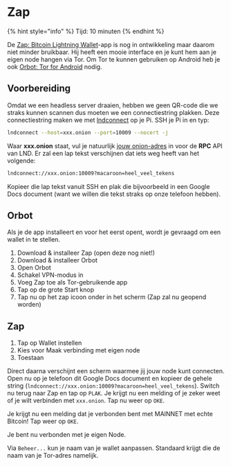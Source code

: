 # Zap

{% hint style="info" %}
Tijd: 10 minuten
{% endhint %}

De [Zap: Bitcoin Lightning Wallet](https://play.google.com/store/apps/details?id=zapsolutions.zap)-app is nog in ontwikkeling maar daarom niet minder bruikbaar. Hij heeft een mooie interface en je kunt hem aan je eigen node hangen via Tor. Om Tor te kunnen gebruiken op Android heb je ook [Orbot: Tor for Android](https://play.google.com/store/apps/details?id=org.torproject.android) nodig.

## Voorbereiding

Omdat we een headless server draaien, hebben we geen QR-code die we straks kunnen scannen dus moeten we een connectiestring plakken. Deze connectiestring maken we met [lndconnect](https://node.bitdeal.nl/lightning-extensies/lnd-connect) op je Pi. SSH je Pi in en typ:

```bash
lndconnect --host=xxx.onion --port=10009 --nocert -j
```

Waar **xxx.onion** staat, vul je natuurlijk [jouw onion-adres](https://node.bitdeal.nl/lightning/tor-aanpassen#onion-adressen) in voor de **RPC** API van LND. Er zal een lap tekst verschijnen dat iets weg heeft van het volgende:

```bash
lndconnect://xxx.onion:10009?macaroon=heel_veel_tekens
```

Kopieer die lap tekst vanuit SSH en plak die bijvoorbeeld in een Google Docs document \(want we willen die tekst straks op onze telefoon hebben\).

## Orbot

Als je de app installeert en voor het eerst opent, wordt je gevraagd om een wallet in te stellen.

1. Download & installeer Zap \(open deze nog niet!\)
2. Download & installeer Orbot
3. Open Orbot
4. Schakel VPN-modus in
5. Voeg Zap toe als Tor-gebruikende app
6. Tap op de grote Start knop
7. Tap nu op het zap icoon onder in het scherm \(Zap zal nu geopend worden\)

## Zap

1. Tap op Wallet instellen
2. Kies voor Maak verbinding met eigen node
3. Toestaan

Direct daarna verschijnt een scherm waarmee jij jouw node kunt connecten. Open nu op je telefoon dit Google Docs document en kopieer de gehele string \(`lndconnect://xxx.onion:10009?macaroon=heel_veel_tekens`\). Switch nu terug naar Zap en tap op `PLAK`. Je krijgt nu een melding of je zeker weet of je wilt verbinden met `xxx.onion`. Tap nu weer op `OKE`.

Je krijgt nu een melding dat je verbonden bent met MAINNET met echte Bitcoin! Tap weer op `OKE`.

Je bent nu verbonden met je eigen Node.

Via `Beheer...` kun je naam van je wallet aanpassen. Standaard krijgt die de naam van je Tor-adres namelijk.

